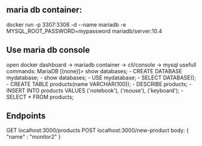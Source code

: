 

## maria db container:
docker run -p 3307:3306 -d --name mariadb -e MYSQL_ROOT_PASSWORD=mypassword mariadb/server:10.4

## Use maria db console
open docker dashboard -> mariadb container -> cli/console -> mysql
usefull commands:
MariaDB [(none)]> show databases;
        - CREATE DATABASE mydatabase;
        - show databases;
        - USE mydatabase;
        - SELECT DATABASE();
        - CREATE TABLE products(name VARCHAR(100));
        - DESCRIBE products;
        - INSERT INTO products VALUES ('notebook'), ('mouse'), ('keyboard');
        - SELECT * FROM products;

## Endpoints
GET localhost:3000/products
POST  localhost:3000/new-product
body:
{
    "name" : "monitor2"
}
